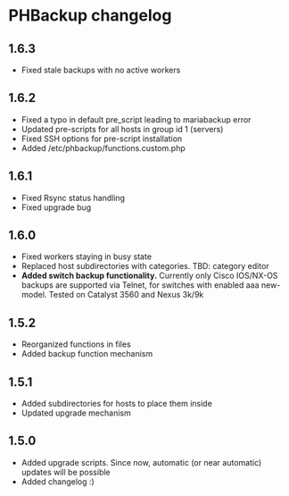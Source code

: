 # PHBackup changelog

## 1.6.3

* Fixed stale backups with no active workers

## 1.6.2

* Fixed a typo in default pre_script leading to mariabackup error
* Updated pre-scripts for all hosts in group id 1 (servers)
* Fixed SSH options for pre-script installation
* Added /etc/phbackup/functions.custom.php

## 1.6.1

* Fixed Rsync status handling
* Fixed upgrade bug

## 1.6.0

* Fixed workers staying in busy state
* Replaced host subdirectories with categories. TBD: category editor
* **Added switch backup functionality.** Currently only Cisco IOS/NX-OS backups are supported via Telnet, for switches with enabled aaa new-model. Tested on Catalyst 3560 and Nexus 3k/9k

## 1.5.2

* Reorganized functions in files
* Added backup function mechanism

## 1.5.1

* Added subdirectories for hosts to place them inside
* Updated upgrade mechanism

## 1.5.0

* Added upgrade scripts. Since now, automatic (or near automatic) updates will be possible
* Added changelog :)

